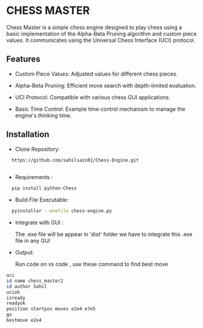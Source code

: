 
# CHESS MASTER

Chess Master  is a simple chess engine designed to play chess using a basic implementation of the Alpha-Beta Pruning algorithm and custom piece values. It communicates using the Universal Chess Interface (UCI) protocol.


## Features

- Custom Piece Values: Adjusted values for different chess pieces.

- Alpha-Beta Pruning: Efficient move search with depth-limited evaluation.
- UCI Protocol: Compatible with various chess GUI applications.
- Basic Time Control: Example time control mechanism to manage the engine's thinking time.

## Installation

- Clone Repository:

```bash
  https://github.com/sahilsain01/Chess-Engine.git
  
```
- Requirements :

```bash
  pip install python-Chess

```
- Build File Executable:

```bash
  pyinstaller --onefile chess-engine.py
```
- Integrate with GUI :
   
   The .exe file will be appear in 'dist' folder 
   we have to integrate this .exe file in any GUI 


- Output:

  Run code on vs code , use these command to find best move 
```bash
uci
id name chess_master2
id author Sahil
uciok
isready
readyok
position startpos moves e2e4 e7e5
go
bestmove e2e4
```